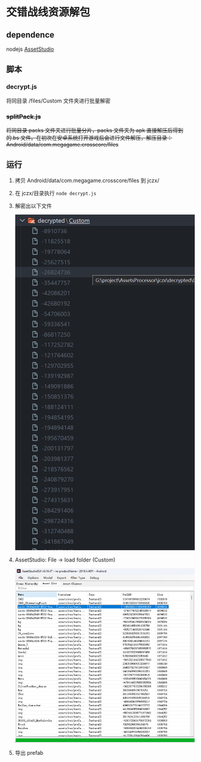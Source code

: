 # 交错战线资源解包

## dependence

nodejs
[AssetStudio](https://github.com/Perfare/AssetStudio)

## 脚本

### decrypt.js

将同目录 /files/Custom 文件夹进行批量解密

### ~~splitPack.js~~

~~将同目录 packs 文件夹进行批量分片，packs 文件夹为 apk 直接解压后得到的.bs 文件。在初次在安卓系统打开游戏后会进行文件解压，解压目录：Android/data/com.megagame.crosscore/files~~

## 运行

1. 拷贝 Android/data/com.megagame.crosscore/files 到 jczx/
2. 在 jczx/目录执行 `node decrypt.js`
3. 解密出以下文件

   ![1704911877905](image/readme/1704911877905.png)

4. AssetStudio: File -> load folder (Custom)

   ![1704853934393](image/readme/1704853934393.png)

5. 导出 prefab
